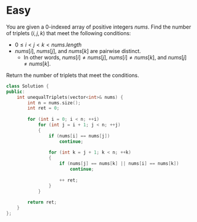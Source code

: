 # Easy

You are given a 0-indexed array of positive integers $nums$. Find the number of triplets $(i, j, k)$ that meet the following conditions:

- $0 \leq i < j < k < nums.length$
- $nums[i]$, $nums[j]$, and $nums[k]$ are pairwise distinct.
  - In other words, $nums[i] \neq nums[j]$, $nums[i] \neq nums[k]$, and $nums[j] \neq nums[k]$.

Return the number of triplets that meet the conditions.

```cpp
class Solution {
public:
    int unequalTriplets(vector<int>& nums) {
        int n = nums.size();
        int ret = 0;
        
        for (int i = 0; i < n; ++i)
            for (int j = i + 1; j < n; ++j)
            {
                if (nums[i] == nums[j])
                    continue;
                
                for (int k = j + 1; k < n; ++k)
                {
                    if (nums[j] == nums[k] || nums[i] == nums[k])
                        continue;
                    
                    ++ ret;
                }
            }
        
        return ret;
    }
};
```
